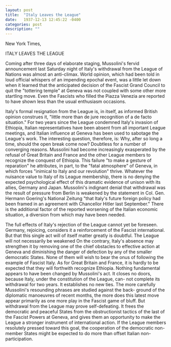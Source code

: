 ```yaml
---
layout: post
title:  "Italy Leaves the League"
date:   1937-12-13 12:45:22 -0400
categories: post
description: ""
---
```


New York Times, 

ITALY LEAVES THE LEAGUE

Coming after three days of elaborate staging, Mussolini's fervid announcement last Saturday night of Italy's withdrawal from the League of Nations was almost an anti-climax. World opinion, which had been told in loud official whispers of an impending epochal event, was a little let down when it learned that the anticipated decision of the Fascist Grand Council to quit the "tottering temple" at Geneva was not coupled with some other more startling move. Even the Fascists who filled the Piazza Venezia are reported to have shown less than the usual enthusiasm occasions.

Italy's formal resignation from the League is, in itself, as informed British opinion construes it, "little more than de jure recognition of a de facto situation." For two years since the League condemned Italy's invasion of Ethiopia, Italian representatives have been absent from all important League meetings, and Italian influence at Geneva has been used to sabotage the League's work. The interesting question, therefore, is: Why, after so long a time, should the open break come now? Doubtless for a number of converging reasons. Mussolini had become increasingly exasperated by the refusal of Great Britain and France and the other League members to recognize the conquest of Ethiopia. This failure "to make a gesture of reparation" he attributes, in part, to the "fatal atmosphere" of Geneva, in which forces "inimical to Italy and our revolution" thrive. Whatever the nuisance value to Italy of its League membership, there is no denying the expected psychological effect of this dramatic evidence of unison with its allies, Germany and Japan. Mussolini's indignant denial that withdrawal was the result of pressure from Berlin is weakened by the statement in Col. Gen. Hermann Goering's National Zeitung "that Italy's future foreign policy had been framed in an agreement with Chancellor Hitler last September." There is the additional factor of the reported worsening of the Italian economic situation, a diversion from which may have been needed.

The full effects of Italy's rejection of the League cannot yet be foreseen. Germany, rejoicing, considers it a reinforcement of the Fascist international. But that this single act will of itself matter greatly is doubtful. The League will not necessarily be weakened On the contrary, Italy's absence may strengthen it by removing one of the chief obstacles to effective action at Geneva and diminishing the danger of defection by any of the smaller democratic States. None of them will wish to bear the onus of following the example of Fascist Italy. As for Great Britain and France, it is hardly to be expected that they will forthwith recognize Ethiopia. Nothing fundamental appears to have been changed by Mussolini's act. It closes no doors, because Italy, under the constitution of the League, can- not complete its withdrawal for two years. It establishes no new ties. The more carefully Mussolini's resounding phrases are studied against the back- ground of the diplomatic manoeuvres of recent months, the more does this latest move appear primarily as one more play in the Fascist game of bluff. But withdrawal from the League may prove self-defeating. It frees the democratic and peaceful States from the obstructionist tactics of the last of the Fascist Powers at Geneva, and gives them an opportunity to make the League a stronger instrument of international action. If the League members resolutely pressed toward this goal, the cooperation of the democratic non-member States might be expected to do more than offset Italian non-participation.